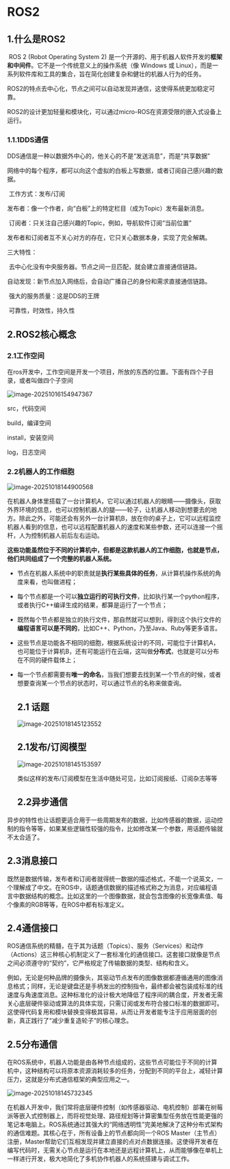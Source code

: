 # ROS2

## 1.什么是ROS2

​	ROS 2 (Robot Operating System 2) 是一个开源的、用于机器人软件开发的**框架和中间件**。它不是一个传统意义上的操作系统（像 Windows 或 Linux），而是一系列软件库和工具的集合，旨在简化创建复杂和健壮的机器人行为的任务。	

​	ROS2的特点去中心化，节点之间可以自动发现并通信，这使得系统更加稳定可靠。

​	ROS2的设计更加轻量和模块化，可以通过micro-ROS在资源受限的嵌入式设备上运行。

### 1.1.1DDS通信

​	DDS通信是一种以数据外中心的，他关心的不是“发送消息”，而是“共享数据”

​	网络中的每个程序，都可以向这个虚拟的白板上写数据，或者订阅自己感兴趣的数据。

​	工作方式：发布/订阅

​	发布者：像一个作者，向“白板”上的特定栏目（成为Topic）发布最新消息。

​	订阅者：只关注自己感兴趣的Topic，例如，导航软件订阅“当前位置”

​	发布者和订阅者互不关心对方的存在，它只关心数据本身，实现了完全解耦。

三大特性：

​	去中心化没有中央服务器。节点之间一旦匹配，就会建立直接通信链路。

​	自动发现：新节点加入网络后，会自动广播自己的身份和需求直接通信链路。

​	强大的服务质量：这是DDS的王牌

​			可靠性，时效性，持久性

## 2.ROS2核心概念

### 2.1工作空间

在ros开发中，工作空间是开发一个项目，所放的东西的位置。下面有四个子目录，或者叫做四个子空间

![image-20251016154947367](C:\Users\33231\AppData\Roaming\Typora\typora-user-images\image-20251016154947367.png)

src，代码空间

build，编译空间

install，安装空间

log，日志空间

### 2.2机器人的工作细胞



![image-20251018144900568](C:\Users\33231\AppData\Roaming\Typora\typora-user-images\image-20251018144900568.png)

​	在机器人身体里搭载了一台计算机A，它可以通过机器人的眼睛——摄像头，获取外界环境的信息，也可以控制机器人的腿——轮子，让机器人移动到想要去的地方。除此之外，可能还会有另外一台计算机B，放在你的桌子上，它可以远程监控机器人看到的信息，也可以远程配置机器人的速度和某些参数，还可以连接一个摇杆，人为控制机器人前后左右运动。

​	**这些功能虽然位于不同的计算机中，但都是这款机器人的工作细胞，也就是节点，他们共同组成了一个完整的机器人系统。**

- 节点在机器人系统中的职责就是**执行某些具体的任务**，从计算机操作系统的角度来看，也叫做进程；

- 每个节点都是一个可以**独立运行的可执行文件**，比如执行某一个python程序，或者执行C++编译生成的结果，都算是运行了一个节点；

- 既然每个节点都是独立的执行文件，那自然就可以想到，得到这个执行文件的**编程语言可以是不同的**，比如C++、Python，乃至Java、Ruby等更多语言。

- 这些节点是功能各不相同的细胞，根据系统设计的不同，可能位于计算机A，也可能位于计算机B，还有可能运行在云端，这叫做**分布式**，也就是可以分布在不同的硬件载体上；

- 每一个节点都需要有**唯一的命名**，当我们想要去找到某一个节点的时候，或者想要查询某一个节点的状态时，可以通过节点的名称来做查询。

  ## 2.1 话题

  ![image-20251018145123552](C:\Users\33231\AppData\Roaming\Typora\typora-user-images\image-20251018145123552.png)

  ## 2.1发布/订阅模型

  ![image-20251018145153597](C:\Users\33231\AppData\Roaming\Typora\typora-user-images\image-20251018145153597.png)

  类似这样的发布/订阅模型在生活中随处可见，比如订阅报纸、订阅杂志等等

  ## 2.2异步通信

​	异步的特性也让话题更适合用于一些周期发布的数据，比如传感器的数据，运动控制的指令等等，如果某些逻辑性较强的指令，比如修改某一个参数，用话题传输就不太合适了。

##      2.3消息接口

​	既然是数据传输，发布者和订阅者就得统一数据的描述格式，不能一个说英文，一个理解成了中文。在ROS中，话题通信数据的描述格式称之为消息，对应编程语言中数据结构的概念。比如这里的一个图像数据，就会包含图像的长宽像素值、每个像素的RGB等等，在ROS中都有标准定义。

##     2.4通信接口

​	ROS通信系统的精髓，在于其为话题（Topics）、服务（Services）和动作（Actions）这三种核心机制定义了一套标准化的通信接口。这套接口就像是节点之间必须遵守的“契约”，它严格规定了传输数据的类型、结构和含义。

例如，无论是何种品牌的摄像头，其驱动节点发布的图像数据都遵循通用的图像消息格式；同样，无论是键盘还是手柄发出的控制指令，最终都会被包装成标准的线速度与角速度消息。这种标准化的设计极大地降低了程序间的耦合度，开发者无需关心底层硬件驱动或算法的具体实现，只需订阅或发布符合接口标准的数据即可。这使得代码复用和模块替换变得极其容易，从而让开发者能专注于应用层面的创新，真正践行了“减少重复造轮子”的核心理念。

##   2.5分布通信

​	在ROS系统中，机器人功能是由各种节点组成的，这些节点可能位于不同的计算机中，这种结构可以将原本资源消耗较多的任务，分配到不同的平台上，减轻计算压力，这就是分布式通信框架的典型应用之一。

![image-20251018145732345](C:\Users\33231\AppData\Roaming\Typora\typora-user-images\image-20251018145732345.png)

在机器人开发中，我们常将底层硬件控制（如传感器驱动、电机控制）部署在树莓派等嵌入式控制器上，而将视觉处理、路径规划等计算密集型任务放在性能更强的笔记本电脑上。ROS系统通过其强大的“网络透明性”完美地解决了这种分布式架构的通信难题。其核心在于，所有设备上的节点都向同一个ROS Master（主节点）注册，Master帮助它们互相发现并建立直接的点对点数据连接。这使得开发者在编写代码时，无需关心节点是运行在本地还是远程计算机上，从而能够像在单机上一样进行开发，极大地简化了多机协作机器人的系统搭建与调试工作。
